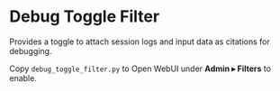 # Debug Toggle Filter
Provides a toggle to attach session logs and input data as citations for debugging.

Copy `debug_toggle_filter.py` to Open WebUI under **Admin ▸ Filters** to enable.
